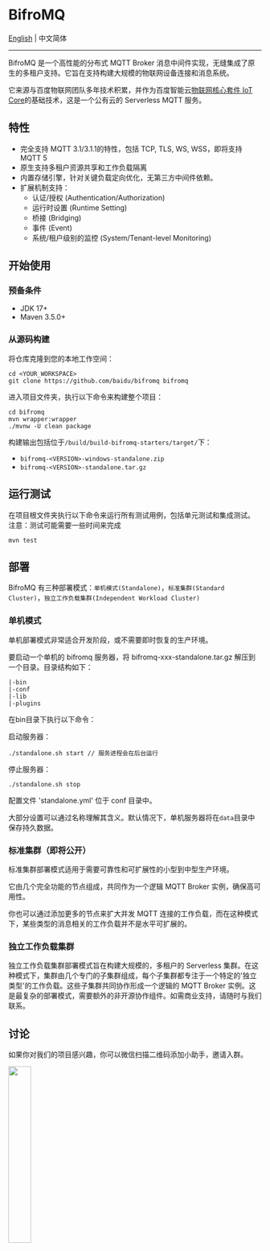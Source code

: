 # BifroMQ

[English](./README.md) | 中文简体

---


BifroMQ 是一个高性能的分布式 MQTT Broker 消息中间件实现，无缝集成了原生的多租户支持。它旨在支持构建大规模的物联网设备连接和消息系统。

它来源与百度物联网团队多年技术积累，并作为百度智能云[物联网核心套件 IoT Core](https://cloud.baidu.com/product/iot.html)的基础技术，这是一个公有云的 Serverless MQTT 服务。

## 特性

* 完全支持 MQTT 3.1/3.1.1的特性，包括 TCP, TLS, WS, WSS，即将支持 MQTT 5
* 原生支持多租户资源共享和工作负载隔离
* 内置存储引擎，针对关键负载定向优化，无第三方中间件依赖。
* 扩展机制支持：
    * 认证/授权 (Authentication/Authorization)
    * 运行时设置 (Runtime Setting)
    * 桥接 (Bridging)
    * 事件 (Event)
    * 系统/租户级别的监控 (System/Tenant-level Monitoring)

## 开始使用

### 预备条件

* JDK 17+
* Maven 3.5.0+

### 从源码构建

将仓库克隆到您的本地工作空间：

```
cd <YOUR_WORKSPACE>
git clone https://github.com/baidu/bifromq bifromq
```

进入项目文件夹，执行以下命令来构建整个项目：

```
cd bifromq
mvn wrapper:wrapper
./mvnw -U clean package
```

构建输出包括位于`/build/build-bifromq-starters/target/`下：

* `bifromq-<VERSION>-windows-standalone.zip`
* `bifromq-<VERSION>-standalone.tar.gz`

## 运行测试

在项目根文件夹执行以下命令来运行所有测试用例，包括单元测试和集成测试。
注意：测试可能需要一些时间来完成

```
mvn test
```

## 部署

BifroMQ 有三种部署模式：`单机模式(Standalone)`，`标准集群(Standard Cluster)`，`独立工作负载集群(Independent Workload Cluster)`

### 单机模式

单机部署模式非常适合开发阶段，或不需要即时恢复的生产环境。

要启动一个单机的 bifromq 服务器，将 bifromq-xxx-standalone.tar.gz 解压到一个目录。目录结构如下：

```
|-bin
|-conf
|-lib
|-plugins
```

在bin目录下执行以下命令：

启动服务器：

```
./standalone.sh start // 服务进程会在后台运行
```

停止服务器：

```
./standalone.sh stop
```

配置文件 'standalone.yml' 位于 conf 目录中。

大部分设置可以通过名称理解其含义。默认情况下，单机服务器将在`data`目录中保存持久数据。

### 标准集群（即将公开）

标准集群部署模式适用于需要可靠性和可扩展性的小型到中型生产环境。

它由几个完全功能的节点组成，共同作为一个逻辑 MQTT Broker 实例，确保高可用性。 

你也可以通过添加更多的节点来扩大并发 MQTT 连接的工作负载，而在这种模式下，某些类型的消息相关的工作负载并不是水平可扩展的。

### 独立工作负载集群

独立工作负载集群部署模式旨在构建大规模的，多租户的 Serverless 集群。在这种模式下，集群由几个专门的子集群组成，每个子集群都专注于一个特定的'独立类型'的工作负载。这些子集群共同协作形成一个逻辑的 MQTT Broker 实例。这是最复杂的部署模式，需要额外的非开源协作组件。如需商业支持，请随时与我们联系。

## 讨论

如果你对我们的项目感兴趣，你可以微信扫描二维码添加小助手，邀请入群。

<img decoding="async" src="https://bifromq.io/img/qrcode.png" width="30%">
